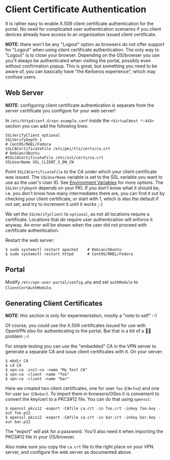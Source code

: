 # Client Certificate Authentication

It is rather easy to enable X.509 client certificate authentication for the 
portal. No need for complicated user authentication scenarios if you client
devices already have access to an organization issued client certificate.

**NOTE**: there won't be any "Logout" option as browsers do not offer support
for "Logout" when using client certificate authentication. The only way to 
"Logout" is to close your browser. Depending on the OS/browser you use you'll
always be authenticated when visiting the portal, possibly even without 
confirmation popup. This is great, but something you need to be aware of, you
can basically have "the Kerberos experience", which may confuse users.

## Web Server

**NOTE**: configuring client certificate authentication is separate from 
the server certificate you configure for your web server!

In `/etc/httpd/conf.d/vpn.example.conf` inside the `<VirtualHost *:443>` 
section you can add the following lines:

    SSLVerifyClient optional
    SSLVerifyDepth 1
    # CentOS/RHEL/Fedora
    SSLCACertificateFile /etc/pki/tls/certs/ca.crt
    # Debian/Ubuntu
    #SSLCACertificateFile /etc/ssl/certs/ca.crt
    SSLUserName SSL_CLIENT_S_DN_CN
    
Point `SSLCACertificateFile` to the CA under which your client certificate was
issued. The `SSLUserName` variable is set to the SSL variable you want to use 
as the user's User ID. See 
[Environment Variables](https://httpd.apache.org/docs/2.4/mod/mod_ssl.html#envvars) 
for more options. The `SSLVerifyDepth` depends on your PKI. If you don't know 
what it should be, i.e. you don't know how many intermediates there are, you 
can find it out by checking your client certificate, or start with 1, which is
also the default if not set, and try to increment it until it works ;-)

We set the `SSLVerifyClient` to `optional`, as not all locations require a 
certificate. Locations that *do* require user authentication will enforce it 
anyway. An error will be shown when the user did not proceed with certificate 
authentication.

Restart the web server:

    $ sudo systemctl restart apache2    # Debian/Ubuntu
    $ sudo systemctl restart httpd      # CentOS/RHEL/Fedora

## Portal

Modify `/etc/vpn-user-portal/config.php` and set `authModule` to 
`ClientCertAuthModule`.

## Generating Client Certificates

**NOTE**: this section is only for experimentation, mostly a "note to self" 
:-)

Of course, you could use the X.509 certificates issued for use with OpenVPN 
*also* for authenticating to the portal. But that is a bit of a 🐔🥚 problem 
;-)

For simple testing you can use the "embedded" CA in the VPN server to generate
a separate CA and issue client certificates with it. On your server:

    $ mkdir CA
    $ cd CA
    $ vpn-ca -init-ca -name "My Test CA"
    $ vpn-ca -client -name "foo"
    $ vpn-ca -client -name "bar"

Here we created two client certificates, one for user `foo` (`CN=foo`) and one 
for user `bar` (`CN=bar`). To import them in browsers/OSes it is convenient to 
convert the key/cert to a PKCS#12 file. You can do that using `openssl`:

    $ openssl pkcs12 -export -CAfile ca.crt -in foo.crt -inkey foo.key -out foo.p12
    $ openssl pkcs12 -export -CAfile ca.crt -in bar.crt -inkey bar.key -out bar.p12

The "export" will ask for a password. You'll also need it when importing the 
PKCS#12 file in your OS/browser.

Also make sure you copy the `ca.crt` file to the right place on your VPN 
server, and configure the web server as documented above.
